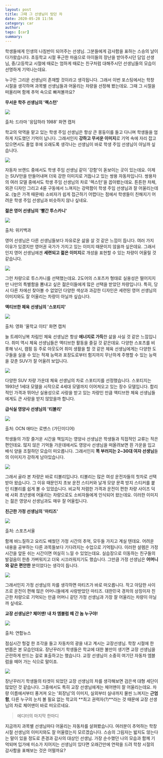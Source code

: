 ```yaml
---
layout: post
title: 그때 그 선생님이 탔던 차
date: 2020-05-28 11:56
category: car
author: 
tags: [car]
summary: 
---
```



학생들에게 인생의 나침반이 되어주는 선생님. 그분들에게 감사함을 표하는 스승의 날이 다가왔습니다. 초등학교 시절 푸근한 마음으로 아이들의 장난을 받아주시던 담임 선생님, 중/고등학교 시절에 때로는 엄하게 때로는 친구처럼 대해주시던 선생님들의 모습이 선명하게 기억나는데요.  
  
누구든 그리운 선생님이 존재할 것이라고 생각됩니다. 그래서 이번 포스팅에서는 학창 시절을 생각하며 과목별 선생님들과 어울리는 차량을 선정해 봤는데요. 그때 그 시절을 떠올리며 함께 추억 속으로 빠져볼까요?

**무서운 학주 선생님의 '렉스턴'**

[![](https://post-phinf.pstatic.net/MjAyMDA1MTNfODMg/MDAxNTg5MzM5MDc2MTY4.cLDMGIKqaObDhqHaImP4r7EjNsC58Uk595iEELlWBEcg.IjtfYV470fz1jGQFPugDphpmVutzKrn-yU8lXsFWfHAg.JPEG/8.jpg?type=w1200)](https://post.naver.com/viewer/postView.nhn?volumeNo=28275721&memberNo=31032940#)

출처: 드라마 '응답하라 1988' 화면 캡처

학교의 악역을 맡고 있는 학생 주임 선생님은 항상 큰 몽둥이를 들고 다니며 학생들을 엄하게 지도했던 기억이 납니다. 그래서인지 **강하고 무서운 이미지**로 기억 속에 자리 잡고 있으면서도 졸업 후에 오래도록 생각나는 선생님이 바로 학생 주임 선생님이 아닐까 싶습니다.  

[![](https://post-phinf.pstatic.net/MjAyMDA1MTNfNzcg/MDAxNTg5MzM5MDkxMTkz.QYiVErTJn0MVziDcNj58qwX48Vsg4Zm6EbA4VtQlo2gg.F6r_ffOhB3pWEWdqKpwuI92g_nGL5lV3XtDR-T7R9hQg.JPEG/6.jpg?type=w1200)](https://post.naver.com/viewer/postView.nhn?volumeNo=28275721&memberNo=31032940#)

자동차 브랜드 중에서도 학생 주임 선생님 같이 '강함'이 돋보이는 곳이 있는데요. 이제는 SUV만을 만들어내며 더욱 강한 이미지로 거듭나고 있는 쌍용 자동차입니다. 쌍용차의 여러 모델 중에서도 학생 주임 선생님의 차로 '렉스턴'을 꼽아봤는데요. 튼튼한 차체, 외관 디자인 그리고 4륜 구동에서 느껴지는 강력함이 학생 주임 선생님과 잘 어울리는데요. (높은 가격 때문에) 소비자가 쉽게 접근하기 어렵다는 점에서 학생들이 친해지기 어려운 학생 주임 선생님과 비슷하지 않나 싶네요.

**젊은 영어 선생님의 '빨간 투스카니'**

[![](https://post-phinf.pstatic.net/MjAyMDA1MTNfMTk3/MDAxNTg5MzM5MTAyNzM5.JO81qxk8OlbUKLBe1Cq28b6-fsAUvllVsYHo9PMoX1wg.R3OBajWDTKoDs6bK2sSwt8_9SdZWBd4_KCR5JBSRNrUg.JPEG/11.jpg?type=w1200)](https://post.naver.com/viewer/postView.nhn?volumeNo=28275721&memberNo=31032940#)

출처: 위키백과

영어 선생님은 다른 선생님들보다 자유로운 삶을 살 것 같은 느낌이 듭니다. 여러 가지 이유가 있겠지만 영어권 국가가 가지고 있는 이미지 때문이지 않을까 싶은데요. 그래서인지 영어 선생님에겐 **세련되고 젊은 이미지**로  개성을 표현할 수 있는 차량이 어울릴 것 같습니다.  

[![](https://post-phinf.pstatic.net/MjAyMDA1MTNfMTg0/MDAxNTg5MzM5MTI2NjMy.ShOUa3LK5MUuYHvdVVympPifgiaA5zS_AeBnzh3u3sUg.iPgOUJ8-NmCEBMLgvJrOR57rM6InA6KuB23GDQNwNKMg.JPEG/4.jpg?type=w1200)](https://post.naver.com/viewer/postView.nhn?volumeNo=28275721&memberNo=31032940#)

그런 차량으로 투스카니를 선택했는데요. 2도어의 스포츠카 형태로 실용성은 떨어지지만 나만의 특별함을 뽐내고 싶은 젊은이들에게 많은 선택을 받았던 차량입니다. 특히, 당시 다른 차에선 찾아볼 수 없었던 다양한 색상과 과감한 디자인은 세련된 영어 선생님의 이미지와도 잘 어울리는 차량이 아닐까 싶습니다.  

**액티브한 체육 선생님의 '스포티지'**

[![](https://post-phinf.pstatic.net/MjAyMDA1MTNfMTYg/MDAxNTg5MzM5MTQzNzYy.rKo5f68s85i2Soh8UvG31JUgeHQJVDSjAYP4-TuYjrsg.RAOrNImE31WYDAGm-PiBby-Dv6D0JhlGSLfGZ-8M4GQg.JPEG/7.jpg?type=w1200)](https://post.naver.com/viewer/postView.nhn?volumeNo=28275721&memberNo=31032940#)

출처: 영화 '울학교 이티' 화면 캡처

늘 트레이닝복 차림인 체육 선생님은 항상 **에너지로 가득**한 삶을 사실 것 같은 느낌입니다. 취미 역시 체육 선생님들은 액티브한 활동을 즐길 것 같은데요. 다양한 스포츠를 비롯해 낚시, 캠핑 등 주로 아웃도어 취미 생활을 할 것 같은 체육 선생님에게는 다양한 도구들을 실을 수 있는 적재 능력과 포장도로부터 험지까지 무난하게 주행할 수 있는 능력을 갖춘 SUV가 잘 어울려 보입니다.  

[![](https://post-phinf.pstatic.net/MjAyMDA1MTNfMzMg/MDAxNTg5MzM5MTUxODgz.g2ugUC6BO5hKLV-wZT0GFoJLA2OV_393IEVRX0TmgF4g.cDVKNvrq2NxcTHeqWIuOk-qKC6Vcu3Mx9Ict161sb6og.JPEG/3.jpg?type=w1200)](https://post.naver.com/viewer/postView.nhn?volumeNo=28275721&memberNo=31032940#)

다양한 SUV 차량 가운데 체육 선생님의 차로 스포티지를 선정했습니다. 스포티지는 1993년 1세대 모델을 시작으로 4세대 모델까지 이어져오고 있는 장수 모델입니다. 합리적인 가격과 뛰어난 실용성으로 사랑을 받고 있는 차량인 만큼 액티브한 체육 선생님들에게도 큰 사랑을 받지 않았을까 합니다.

**급식실 영양사 선생님의 '티볼리'**

[![](https://post-phinf.pstatic.net/MjAyMDA1MTNfOSAg/MDAxNTg5MzM5MTcwNTYw.c8p4E_gu3jryxBvcSrOL0Xcf-T5jw5Ub1zwYsuAUmBAg.oMFwuzgMs16-Z6xj6uzDTTQFyOB8Yics9u0bx5vK1P0g.JPEG/10-1.jpg?type=w1200)](https://post.naver.com/viewer/postView.nhn?volumeNo=28275721&memberNo=31032940#)

출처: OCN 애타는 로맨스 (가딘미디어)

학생들의 가장 즐거운 시간을 책임지는 영양사 선생님은 학생들과 직접적인 교류는 적은 편인데요. 많지 않은 기억들 가운데에서도 영양사 선생님을 떠올려보면 흰 가운을 입고 배식 양을 조절하던 모습이 떠오릅니다. 그래서인지 **똑 부러지는 2~30대 여자 선생님**들의 이미지가 강하게 남아있습니다.

[![](https://post-phinf.pstatic.net/MjAyMDA1MTNfMjk3/MDAxNTg5MzM5MjIyNjQy.gFS1A2c9d3Av8Lnh1OyUDEO_IDSjM6mkS7whwEBJC7Eg.Tx5uv30ovon9FOJYY8YO4YAgWJRsuV5LMr24X9Fy5Qog.JPEG/1.jpg?type=w1200)](https://post.naver.com/viewer/postView.nhn?volumeNo=28275721&memberNo=31032940#)

그래서 골라 본 차량은 바로 티볼리입니다. 티볼리는 많은 여성 운전자들의 첫차로 선택받아 왔습니다. 그 이유 때문인지  초보 운전 스티커와 날개 모양 문콕 방지 스티커를 붙인 티볼리를 쉽게 볼 수 있었습니다. 비교적 저렴한 가격과 운전이 편한 차량 사이즈 덕에 사회 초년생에 어울리는 차량으로도 소비자들에게 인식되어 왔는데요. 이러한 이미지는 젊은 영양사 선생님과도 매우 잘 어울립니다.

**친근한 가정 선생님의 '마티즈'**

[![](https://post-phinf.pstatic.net/MjAyMDA1MTNfMjgg/MDAxNTg5MzM5MjQ0OTE5.4rmjZtnSe8LIGm8-0VtdKAtCAKJjSD_xpcP9LQsNEB0g.Rish3yH7cAvnK4_BZ2mgGQlrBHKCwr_F3DtwpVv8spAg.JPEG/9.jpg?type=w1200)](https://post.naver.com/viewer/postView.nhn?volumeNo=28275721&memberNo=31032940#)

출처: 스포츠서울

함께 바느질하고 요리도 배웠던 가정 시간의 추억, 모두들 가지고 계실 텐데요. 어려운 내용을 공부하는 다른 과목들보다 기다려지는 수업으로 기억됩니다. 이러한 설렘은 가정 시간을 앞둔 쉬는 시간이면 여실히 느낄 수 있었는데요. 실습장으로 이동하는 친구들의 발걸음이 한층 가벼워지고 더욱 시끄러워지기도 했습니다. 그만큼 가정 선생님은 **어머니와 같은 편안한** 분이었다는 생각이 듭니다.  

[![](https://post-phinf.pstatic.net/MjAyMDA1MTNfNDkg/MDAxNTg5MzM5MjUzNTgy.tdUXZIW_oHABKAL_xAv1UyJRzRzNlaq8K75wV_MTRswg.oewv9sBz405vvMO2JAKzkthZ0g2P-QCzqhQA6WKWXRUg.JPEG/2.jpg?type=w1200)](https://post.naver.com/viewer/postView.nhn?volumeNo=28275721&memberNo=31032940#)

그래서인지 가정 선생님의 차를 생각하면 마티즈가 바로 떠오릅니다. 작고 아담한 사이즈로 운전이 편해 많은 어머니들에게 사랑받았던 마티즈. 대한민국 경차의 상징이자 친근한 차량으로 기억되는 만큼 어머니 같던 가정 선생님과 가장 잘 어울리는 차량이 아닐까 싶네요.  

**교장 선생님은? 체어맨! 내 차 엠블럼 떼 간 놈 누구야!**

[![](https://post-phinf.pstatic.net/MjAyMDA1MTNfMjk1/MDAxNTg5MzM5MjYzODU1.XOgslZxU9dkAuHcj6FpgATy6qIEfW-DGxd197MyqTh8g.wUjtlzqsFPQ_R9xNPTPyirsRMRwCxAlvWq6ZF_jIatEg.JPEG/12.jpg?type=w1200)](https://post.naver.com/viewer/postView.nhn?volumeNo=28275721&memberNo=31032940#)

출처: 연합뉴스

점심시간 헝겊 한 조각을 들고 자동차의 광을 내고 계시는 교장선생님. 학창 시절에 한 번쯤은 본 모습인데요. 장난꾸러기 학생들은 학교에 대한 불만이 생기면 교장 선생님을 곤란하게 만드는 걸로 표출하고는 했습니다. 교장 선생님이 소중히 여기던 자동차 엠블럼을 떼어 가는 식으로 말이죠.  

[![](https://post-phinf.pstatic.net/MjAyMDA1MTNfMjIw/MDAxNTg5MzM5Mjc3NTg1.27IDsP_S3P8Ek5cCFHzyUa7JXWRZ4lKmQXBkLPnFTBsg.50HonveThSqb2C3d9fTuylfiLZWfE394JIdKhj52sN4g.JPEG/5.jpg?type=w1200)](https://post.naver.com/viewer/postView.nhn?volumeNo=28275721&memberNo=31032940#)

장난꾸러기 학생들의 타겟이 되었던 교장 선생님의 차를 생각해보면 검은색 대형 세단이 많았던 것 같습니다. 그중에서도 특히 교장 선생님에게는 체어맨이 잘 어울리는데요. 차량 이름에서부터 풍겨져 오는 '회장님'의 이미지, 실외부터 실내까지 물씬 느껴지는 **근엄함**, 다른 누구의 눈치 볼 필요 없는 학교의 **최고 권력자(?)**라는 것 때문에 교장 선생님의 차로 체어맨이 바로 떠오르네요.

> 에디터의 마지막 한마디

지금까지  과목별 선생님마다 어울리는 자동차를 살펴봤습니다. 여러분이 추억하는 학창 시절 선생님의 이미지와도 잘 어울렸는지 모르겠습니다. 스승의 그림자는 밟지도 않는다는 말이 있을 정도로 존경과 감사의 대상인 선생님. 가장 순수했던 나의 모습과 함께 기억되며 입가에 미소가 지어지는 선생님이 있다면 오래간만에 연락을 드려 학창 시절의 감사함을 표해보는 것은 어떨까요?